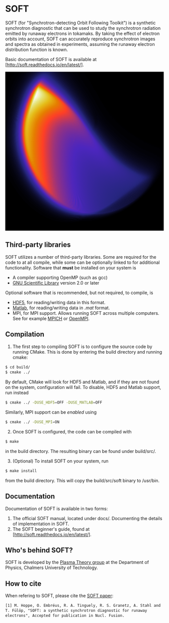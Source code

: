 # SOFT
SOFT (for "Synchrotron-detecting Orbit Following Toolkit") is a synthetic synchrotron diagnostic that can be used to study the synchrotron radiation emitted by runaway electrons in tokamaks. By taking the effect of electron orbits into account, SOFT can accurately reproduce synchrotron images and spectra as obtained in experiments, assuming the runaway electron distribution function is known.

Basic documentation of SOFT is available at [http://soft.readthedocs.io/en/latest/].

![Synthetic synchrotron image](https://github.com/hoppe93/SOFT/raw/master/examples/scone.png "Synthetic synchrotron image")

## Third-party libraries
SOFT utilizes a number of third-party libraries. Some are required for the code to at all compile, while some can be optionally linked to for additional functionality. Software that **must** be installed on your system is

- A compiler supporting OpenMP (such as gcc)
- [GNU Scientific Library](https://www.gnu.org/software/gsl/) version 2.0 or later

Optional software that is recommended, but not required, to compile, is

- [HDF5](https://support.hdfgroup.org/HDF5/), for reading/writing data in this format.
- [Matlab](https://www.mathworks.com/products/matlab.html), for reading/writing data in *.mat* format.
- MPI, for MPI support. Allows running SOFT across multiple computers. See for example [MPICH](https://www.mpich.org/) or [OpenMPI](https://www.open-mpi.org/).

## Compilation
1. The first step to compiling SOFT is to configure the source code by running CMake. This is done by entering the build directory and running cmake:
```bash
$ cd build/
$ cmake ../
```
By default, CMake will look for HDF5 and Matlab, and if they are not found on the system, configuration will fail. To disable, HDF5 and Matlab support, run instead
```bash
$ cmake ../ -DUSE_HDF5=OFF -DUSE_MATLAB=OFF
```
Similarly, MPI support can be *enabled* using
```bash
$ cmake ../ -DUSE_MPI=ON
```

2. Once SOFT is configured, the code can be compiled with
```bash
$ make
```
in the build directory. The resulting binary can be found under build/src/.

3. (Optional) To install SOFT on your system, run
```bash
$ make install
```
from the build directory. This will copy the build/src/soft binary to /usr/bin.

## Documentation
Documentation of SOFT is available in two forms:
1. The official SOFT manual, located under docs/. Documenting the details of implementation in SOFT.
2. The SOFT beginner's guide, found at [http://soft.readthedocs.io/en/latest/].

## Who's behind SOFT?
SOFT is developed by the [Plasma Theory group](http://ft.nephy.chalmers.se/) at the Department of Physics, Chalmers University of Technology.

## How to cite
When refering to SOFT, please cite the [SOFT paper](https://arxiv.org/abs/1709.00674):
```
[1] M. Hoppe, O. Embréus, R. A. Tinguely, R. S. Granetz, A. Stahl and T. Fülöp, "SOFT: a synthetic synchrotron diagnostic for runaway electrons", Accepted for publication in Nucl. Fusion.
```
